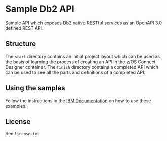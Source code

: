 # Sample Db2 API

Sample API which exposes Db2 native RESTful services as an OpenAPI 3.0 defined REST API.

## Structure

The `start` directory contains an initial project layout which can be used as the basis of learning the process of creating an API in the z/OS Connect Designer container. The `finish` directory contains a completed API which can be used to see all the parts and definitions of a completed API.

## Using the samples

Follow the instructions in the [IBM Documentation](https://www.ibm.com/docs/en/zosconn/zos-connect/3.0?topic=tutorials-creating-your-first-db2-zos-connect-api) on how to use these examples.

## License

See `license.txt`
